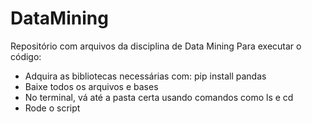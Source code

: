 # DataMining
Repositório com arquivos da disciplina de Data Mining
Para executar o código:
  - Adquira as bibliotecas necessárias com: pip install pandas
  - Baixe todos os arquivos e bases
  - No terminal, vá até a pasta certa usando comandos como ls e cd
  - Rode o script
